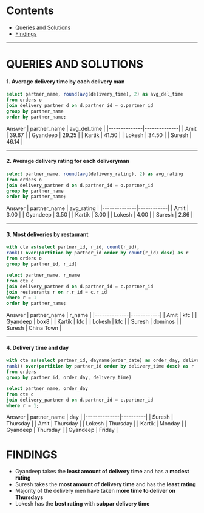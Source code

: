 # Contents
- [Queries and Solutions](/DELIVERYMEN.md#queries-and-solutions)
- [Findings](/DELIVERYMEN.md#findings)

---

# QUERIES AND SOLUTIONS

#### 1. Average delivery time by each delivery man
~~~~sql
select partner_name, round(avg(delivery_time), 2) as avg_del_time
from orders o
join delivery_partner d on d.partner_id = o.partner_id
group by partner_name
order by partner_name;
~~~~
Answer
| partner_name | avg_del_time |
|--------------|--------------|
| Amit         | 39.67        |
| Gyandeep     | 29.25        |
| Kartik       | 41.50        |
| Lokesh       | 34.50        |
| Suresh       | 46.14        |

---

#### 2. Average delivery rating for each deliveryman
~~~~sql
select partner_name, round(avg(delivery_rating), 2) as avg_rating
from orders o
join delivery_partner d on d.partner_id = o.partner_id
group by partner_name
order by partner_name;
~~~~
Answer
| partner_name | avg_rating |
|--------------|------------|
| Amit         | 3.00       |
| Gyandeep     | 3.50       |
| Kartik       | 3.00       |
| Lokesh       | 4.00       |
| Suresh       | 2.86       |

---

#### 3. Most deliveries by restaurant
~~~~sql
with cte as(select partner_id, r_id, count(r_id),
rank() over(partition by partner_id order by count(r_id) desc) as r
from orders o
group by partner_id, r_id)

select partner_name, r_name
from cte c
join delivery_partner d on d.partner_id = c.partner_id
join restaurants r on r.r_id = c.r_id
where r = 1
order by partner_name;
~~~~
Answer
| partner_name | r_name     |
|--------------|------------|
| Amit         | kfc        |
| Gyandeep     | box8       |
| Kartik       | kfc        |
| Lokesh       | kfc        |
| Suresh       | dominos    |
| Suresh       | China Town |

---

#### 4. Delivery time and day
~~~~sql
with cte as(select partner_id, dayname(order_date) as order_day, delivery_time,
rank() over(partition by partner_id order by delivery_time desc) as r
from orders
group by partner_id, order_day, delivery_time)

select partner_name, order_day
from cte c
join delivery_partner d on d.partner_id = c.partner_id
where r = 1;
~~~~
Answer
| partner_name | day      |
|--------------|----------|
| Suresh       | Thursday |
| Amit         | Thursday |
| Lokesh       | Thursday |
| Kartik       | Monday   |
| Gyandeep     | Thursday |
| Gyandeep     | Friday   |

# FINDINGS
- Gyandeep takes the **least amount of delivery time** and has a **modest rating**
- Suresh takes the **most amount of delivery time** and has the **least rating**
- Majority of the delivery men have taken **more time to deliver on Thursdays**
- Lokesh has the **best rating** with **subpar delivery time**
